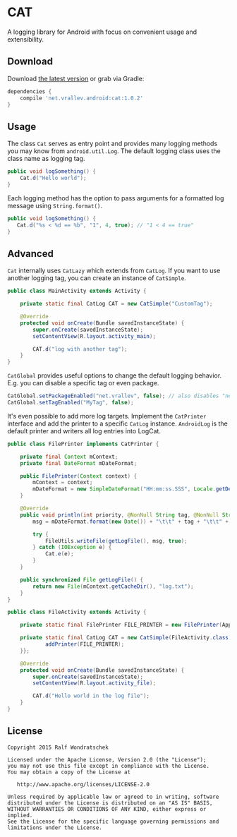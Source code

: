 CAT
===

A logging library for Android with focus on convenient usage and extensibility.

Download
--------

Download [the latest version][1] or grab via Gradle:

```groovy
dependencies {
    compile 'net.vrallev.android:cat:1.0.2'
}
```

Usage
-----

The class `Cat` serves as entry point and provides many logging methods you may know from `android.util.Log`. The default logging class uses the class name as logging tag.

```java
public void logSomething() {
	Cat.d("Hello world");
}
```

Each logging method has the option to pass arguments for a formatted log message using `String.format()`.

 ```java
 public void logSomething() {
 	Cat.d("%s < %d == %b", "1", 4, true); // "1 < 4 == true"
 }
 ```

Advanced
--------

`Cat` internally uses `CatLazy` which extends from `CatLog`. If you want to use another logging tag, you can create an instance of `CatSimple`.

```java
public class MainActivity extends Activity {

    private static final CatLog CAT = new CatSimple("CustomTag");

    @Override
    protected void onCreate(Bundle savedInstanceState) {
        super.onCreate(savedInstanceState);
        setContentView(R.layout.activity_main);

        CAT.d("log with another tag");
    }
}
```

`CatGlobal` provides useful options to change the default logging behavior. E.g. you can disable a specific tag or even package.

```java
CatGlobal.setPackageEnabled("net.vrallev", false); // also disables "net.vrallev.*
CatGlobal.setTagEnabled("MyTag", false);
```

It's even possible to add more log targets. Implement the `CatPrinter` interface and add the printer to a specific `CatLog` instance. `AndroidLog` is the default printer and writers all log entries into LogCat.

```java
public class FilePrinter implements CatPrinter {

    private final Context mContext;
    private final DateFormat mDateFormat;

    public FilePrinter(Context context) {
        mContext = context;
        mDateFormat = new SimpleDateFormat("HH:mm:ss.SSS", Locale.getDefault());
    }

    @Override
    public void println(int priority, @NonNull String tag, @NonNull String msg, @Nullable Throwable t) {
        msg = mDateFormat.format(new Date()) + "\t\t" + tag + "\t\t" + msg + '\n';

        try {
            FileUtils.writeFile(getLogFile(), msg, true);
        } catch (IOException e) {
            Cat.e(e);
        }
    }

    public synchronized File getLogFile() {
        return new File(mContext.getCacheDir(), "log.txt");
    }
}

public class FileActivity extends Activity {

    private static final FilePrinter FILE_PRINTER = new FilePrinter(App.instance());

    private static final CatLog CAT = new CatSimple(FileActivity.class) {{
            addPrinter(FILE_PRINTER);
    }};

    @Override
    protected void onCreate(Bundle savedInstanceState) {
        super.onCreate(savedInstanceState);
        setContentView(R.layout.activity_file);

        CAT.d("Hello world in the log file");
    }
}
```

License
-------

    Copyright 2015 Ralf Wondratschek

    Licensed under the Apache License, Version 2.0 (the "License");
    you may not use this file except in compliance with the License.
    You may obtain a copy of the License at

       http://www.apache.org/licenses/LICENSE-2.0

    Unless required by applicable law or agreed to in writing, software
    distributed under the License is distributed on an "AS IS" BASIS,
    WITHOUT WARRANTIES OR CONDITIONS OF ANY KIND, either express or implied.
    See the License for the specific language governing permissions and
    limitations under the License.


[1]: http://search.maven.org/#search|gav|1|g:"net.vrallev.android"%20AND%20a:"cat"